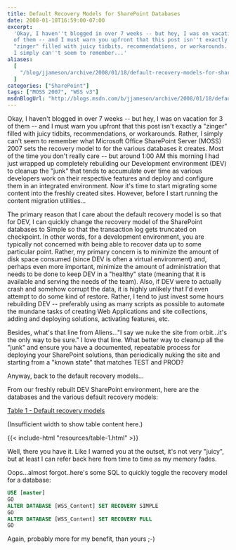 ```yaml
---
title: Default Recovery Models for SharePoint Databases
date: 2008-01-18T16:59:00-07:00
excerpt:
  'Okay, I haven''t blogged in over 7 weeks -- but hey, I was on vacation for 3
  of them -- and I must warn you upfront that this post isn''t exactly a
  "zinger" filled with juicy tidbits, recommendations, or workarounds. Rather,
  I simply can''t seem to remember...'
aliases:
  [
    "/blog/jjameson/archive/2008/01/18/default-recovery-models-for-sharepoint-databases.aspx",
  ]
categories: ["SharePoint"]
tags: ["MOSS 2007", "WSS v3"]
msdnBlogUrl: "http://blogs.msdn.com/b/jjameson/archive/2008/01/18/default-recovery-models-for-sharepoint-databases.aspx"
---
```


Okay, I haven't blogged in over 7 weeks -- but hey, I was on vacation for 3 of
them -- and I must warn you upfront that this post isn't exactly a "zinger"
filled with juicy tidbits, recommendations, or workarounds. Rather, I simply
can't seem to remember what Microsoft Office SharePoint Server (MOSS) 2007 sets
the recovery model to for the various databases it creates. Most of the time you
don't really care -- but around 1:00 AM this morning I had just wrapped up
completely rebuilding our Development environment (DEV) to cleanup the "junk"
that tends to accumulate over time as various developers work on their
respective features and deploy and configure them in an integrated environment.
Now it's time to start migrating some content into the freshly created sites.
However, before I start running the content migration utilities...

The primary reason that I care about the default recovery model is so that for
DEV, I can quickly change the recovery model of the SharePoint databases to
Simple so that the transaction log gets truncated on checkpoint. In other words,
for a development environment, you are typically not concerned with being able
to recover data up to some particular point. Rather, my primary concern is to
minimize the amount of disk space consumed (since DEV is often a virtual
environment) and, perhaps even more important, minimize the amount of
administration that needs to be done to keep DEV in a "healthy" state (meaning
that it is available and serving the needs of the team). Also, if DEV were to
actually crash and somehow corrupt the data, it is highly unlikely that I'd even
attempt to do some kind of restore. Rather, I tend to just invest some hours
rebuilding DEV -- preferably using as many scripts as possible to automate the
mundane tasks of creating Web Applications and site collections, adding and
deploying solutions, activating features, etc.

Besides, what's that line from Aliens..."I say we nuke the site from
orbit...it's the only way to be sure." I love that line. What better way to
cleanup all the "junk" and ensure you have a documented, repeatable process for
deploying your SharePoint solutions, than periodically nuking the site and
starting from a "known state" that matches TEST and PROD?

Anyway, back to the default recovery models...

From our freshly rebuilt DEV SharePoint environment, here are the databases and
the various default recovery models:

<div class="d-sm-none">
  <a href='{{< relref "resources/table-1-popout" >}}' target="_blank">Table 1 - Default recovery models</a>
  <i class="bi bi-arrow-up-right-square"></i>
  <p>(Insufficient width to show table content here.)</p>
</div>
<div class="d-none d-sm-block">
   {{< include-html "resources/table-1.html" >}}
</div>

Well, there you have it. Like I warned you at the outset, it's not very "juicy",
but at least I can refer back here from time to time as my memory fades.

Oops...almost forgot..here's some SQL to quickly toggle the recovery model for a
database:

```SQL
USE [master]
GO
ALTER DATABASE [WSS_Content] SET RECOVERY SIMPLE
GO
ALTER DATABASE [WSS_Content] SET RECOVERY FULL
GO
```

Again, probably more for my benefit, than yours ;-)
